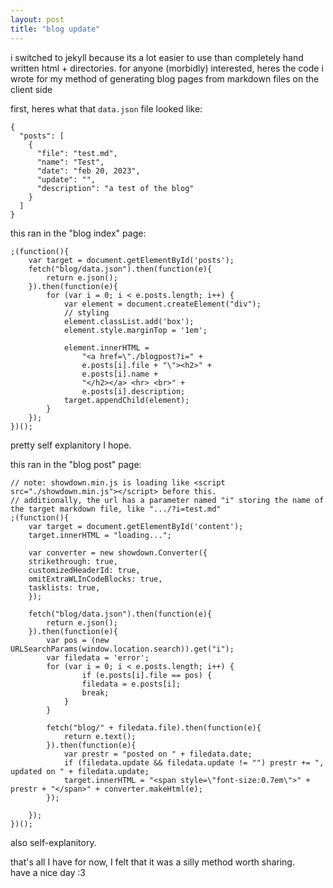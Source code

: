 ```yaml
---
layout: post
title: "blog update"
---
```


i switched to jekyll because its a lot easier to use than completely hand written html + directories. 
for anyone (morbidly) interested, heres the code i wrote for my method of generating blog pages from markdown files on the client side

first, heres what that `data.json` file looked like:
```
{
  "posts": [
    {
      "file": "test.md",
      "name": "Test",
      "date": "feb 20, 2023",
      "update": "",
      "description": "a test of the blog"
    }
  ]
}
```

this ran in the "blog index" page:
```
;(function(){
	var target = document.getElementById('posts');
	fetch("blog/data.json").then(function(e){
		return e.json();
	}).then(function(e){
		for (var i = 0; i < e.posts.length; i++) {
			var element = document.createElement("div");
			// styling
			element.classList.add('box');
			element.style.marginTop = '1em';

			element.innerHTML = 
				"<a href=\"./blogpost?i=" + 
				e.posts[i].file + "\"><h2>" + 
				e.posts[i].name + 
				"</h2></a> <hr> <br>" + 
				e.posts[i].description;
			target.appendChild(element);
		}
	});
})();
```

pretty self explanitory I hope.

this ran in the "blog post" page:
```
// note: showdown.min.js is loading like <script src="./showdown.min.js"></script> before this.
// additionally, the url has a parameter named "i" storing the name of the target markdown file, like ".../?i=test.md"
;(function(){
	var target = document.getElementById('content');
	target.innerHTML = "loading...";

	var converter = new showdown.Converter({
	strikethrough: true,
	customizedHeaderId: true,
	omitExtraWLInCodeBlocks: true,
	tasklists: true,
	});
	
	fetch("blog/data.json").then(function(e){
		return e.json();
	}).then(function(e){
		var pos = (new URLSearchParams(window.location.search)).get("i");
		var filedata = 'error';
		for (var i = 0; i < e.posts.length; i++) {
				if (e.posts[i].file == pos) {
				filedata = e.posts[i];
				break;
			}
		}

		fetch("blog/" + filedata.file).then(function(e){
			return e.text();
		}).then(function(e){
			var prestr = "posted on " + filedata.date;
			if (filedata.update && filedata.update != "") prestr += ", updated on " + filedata.update;
			target.innerHTML = "<span style=\"font-size:0.7em\">" + prestr + "</span>" + converter.makeHtml(e);
		});
	
	});
})();
```

also self-explanitory. 

that's all I have for now, I felt that it was a silly method worth sharing. <br/>
have a nice day :3
